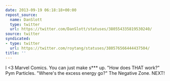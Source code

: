 ```yaml
---
date: 2013-09-19 06:18:18+00:00
repost_source:
  name: DanSlott
  type: twitter
  url: https://twitter.com/DanSlott/statuses/380554335819530240/
source: twitter
syndicated:
- type: twitter
  url: https://twitter.com/roytang/statuses/380576566444437504/
title: ''
---
```


I &lt;3 Marvel Comics. You can just make s*** up. "How does THAT work?" Pym Particles. "Where's the excess energy go?" The Negative Zone. NEXT!